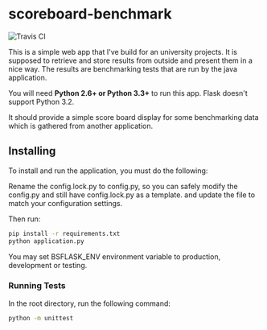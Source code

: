 # scoreboard-benchmark 

![Travis CI](https://travis-ci.com/Metonimie/benchmark-scoreboard.svg?token=A1YGCrBhxwT3nHmAHZ9Q&branch=master)

This is a simple web app that I've build for an university projects.
It is supposed to retrieve and store results from outside and present them in a nice way.
The results are benchmarking tests that are run by the java application.

You will need **Python 2.6+ or Python 3.3+**  to run this app.
Flask doesn't support Python 3.2.

It should provide a simple score board display
for some benchmarking data which is gathered from another application.

## Installing

To install and run the application, you must do the following:

Rename the config.lock.py to config.py, so you can safely modify the config.py and still have
config.lock.py as a template.
and update the file to match your configuration settings.

Then run:

```bash
pip install -r requirements.txt
python application.py
```
You may set BSFLASK_ENV environment variable to production, development or testing.
### Running Tests

In the root directory, run the following command:

```bash
python -m unittest
```
